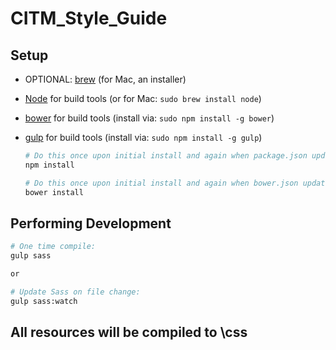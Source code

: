 # CITM_Style_Guide


## Setup
* OPTIONAL: [brew](http://brew.sh/) (for Mac, an installer)
* [Node](http://nodejs.org) for build tools (or for Mac: `sudo brew install node`)
* [bower](http://bower.io/) for build tools (install via: `sudo npm install -g bower`)
* [gulp](http://gulpjs.org) for build tools (install via: `sudo npm install -g gulp`)

  ```zsh
  # Do this once upon initial install and again when package.json updates.
  npm install

  # Do this once upon initial install and again when bower.json updates.
  bower install
  ```


## Performing Development

  ```zsh
  # One time compile:
  gulp sass

  or 

  # Update Sass on file change:
  gulp sass:watch

  ```

## All resources will be compiled to \css
